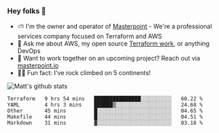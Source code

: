 

### Hey folks 👋

- ⛅️ I'm the owner and operator of [Masterpoint](https://masterpoint.io) - We're a professional services company focused on Terraform and AWS
- 💬 Ask me about AWS, my open source [Terraform work](https://github.com/masterpointio?q=terraform&type=&language=hcl), or anything DevOps
- 🔨 Want to work together on an upcoming project? Reach out via [masterpoint.io](https://masterpoint.io)
- 🧗‍♂️ Fun fact: I've rock climbed on 5 continents! 


![Matt's github stats](https://github-readme-stats.vercel.app/api?username=Gowiem&count_private=true&theme=cobalt&show_icons=true)

<!--START_SECTION:waka-->
```text
Terraform   9 hrs 54 mins   ███████████████░░░░░░░░░░   60.22 % 
YAML        4 hrs 3 mins    ██████▒░░░░░░░░░░░░░░░░░░   24.68 % 
Other       45 mins         █░░░░░░░░░░░░░░░░░░░░░░░░   04.65 % 
Makefile    44 mins         █░░░░░░░░░░░░░░░░░░░░░░░░   04.51 % 
Markdown    31 mins         ▓░░░░░░░░░░░░░░░░░░░░░░░░   03.18 % 
```
<!--END_SECTION:waka-->
